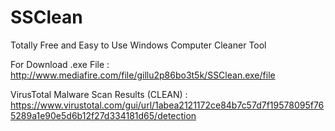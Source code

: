 # SSClean
Totally Free and Easy to Use Windows Computer Cleaner Tool

For Download .exe File : http://www.mediafire.com/file/gillu2p86bo3t5k/SSClean.exe/file

VirusTotal Malware Scan Results (CLEAN) : https://www.virustotal.com/gui/url/1abea2121172ce84b7c57d7f19578095f765289a1e90e5d6b12f27d334181d65/detection
